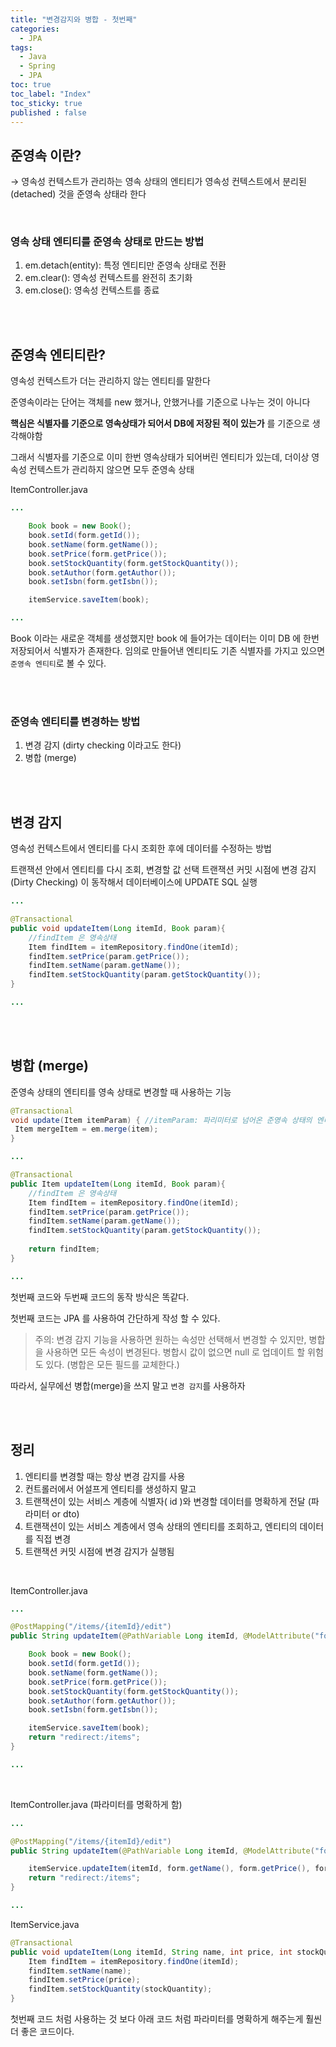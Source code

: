 ```yaml
---
title: "변경감지와 병합 - 첫번째"
categories:
  - JPA
tags:
  - Java
  - Spring
  - JPA
toc: true
toc_label: "Index"
toc_sticky: true
published : false
---
```


## 준영속 이란?

→ 영속성 컨텍스트가 관리하는 영속 상태의 엔티티가 영속성 컨텍스트에서 분리된(detached) 것을 준영속 상태라 한다

<br>

### 영속 상태 엔티티를 준영속 상태로 만드는 방법

1. em.detach(entity): 특정 엔티티만 준영속 상태로 전환
2. em.clear(): 영속성 컨텍스트를 완전히 초기화
3. em.close(): 영속성 컨텍스트를 종료

<br>
<br>

## 준영속 엔티티란?

영속성 컨텍스트가 더는 관리하지 않는 엔티티를 말한다

준영속이라는 단어는 객체를 new 했거나, 안했거나를 기준으로 나누는 것이 아니다

**핵심은 식별자를 기준으로 영속상태가 되어서 DB에 저장된 적이 있는가** 를 기준으로 생각해야함

그래서 식별자를 기준으로 이미 한번 영속상태가 되어버린 엔티티가 있는데, 더이상 영속성 컨텍스트가 관리하지 않으면 모두 준영속 상태


ItemController.java

```java
...

	Book book = new Book();
	book.setId(form.getId());
	book.setName(form.getName());
	book.setPrice(form.getPrice());
	book.setStockQuantity(form.getStockQuantity());
	book.setAuthor(form.getAuthor());
	book.setIsbn(form.getIsbn());

	itemService.saveItem(book);

...
```

Book 이라는 새로운 객체를 생성했지만 book 에 들어가는 데이터는 이미 DB 에 한번 저장되어서 식별자가 존재한다. 임의로 만들어낸 엔티티도 기존 식별자를 가지고 있으면 `준영속 엔티티`로 볼 수 있다.

<br>
<br>

### 준영속 엔티티를 변경하는 방법

1. 변경 감지 (dirty checking 이라고도 한다)
2. 병합 (merge)

<br>
<br>

## 변경 감지

영속성 컨텍스트에서 엔티티를 다시 조회한 후에 데이터를 수정하는 방법

트랜잭션 안에서 엔티티를 다시 조회, 변경할 값 선택 트랜잭션 커밋 시점에 변경 감지(Dirty Checking)
이 동작해서 데이터베이스에 UPDATE SQL 실행

```java
...

@Transactional
public void updateItem(Long itemId, Book param){
	//findItem 은 영속상태
	Item findItem = itemRepository.findOne(itemId);
	findItem.setPrice(param.getPrice());
	findItem.setName(param.getName());
	findItem.setStockQuantity(param.getStockQuantity());
}

...
```

<br>
<br>

## 병합 (merge)

준영속 상태의 엔티티를 영속 상태로 변경할 때 사용하는 기능

```java
@Transactional
void update(Item itemParam) { //itemParam: 파리미터로 넘어온 준영속 상태의 엔티티
 Item mergeItem = em.merge(item);
}
```


```java
...

@Transactional
public Item updateItem(Long itemId, Book param){
	//findItem 은 영속상태
	Item findItem = itemRepository.findOne(itemId);
	findItem.setPrice(param.getPrice());
	findItem.setName(param.getName());
	findItem.setStockQuantity(param.getStockQuantity());
	
	return findItem;
}

...
```

첫번째 코드와 두번째 코드의 동작 방식은 똑같다.

첫번째 코드는 JPA 를 사용하여 간단하게 작성 할 수 있다.

> 주의: 변경 감지 기능을 사용하면 원하는 속성만 선택해서 변경할 수 있지만, 병합을 사용하면 모든 속성이
변경된다. 병합시 값이 없으면 null 로 업데이트 할 위험도 있다. (병합은 모든 필드를 교체한다.)
> 

따라서, 실무에선 병합(merge)을 쓰지 말고 `변경 감지`를 사용하자

<br>
<br>

## 정리

1. 엔티티를 변경할 때는 항상 변경 감지를 사용
2. 컨트롤러에서 어설프게 엔티티를 생성하지 말고
3. 트랜잭션이 있는 서비스 계층에 식별자( id )와 변경할 데이터를 명확하게 전달 (파라미터 or dto)
4. 트랜잭션이 있는 서비스 계층에서 영속 상태의 엔티티를 조회하고, 엔티티의 데이터를 직접 변경
5. 트랜잭션 커밋 시점에 변경 감지가 실행됨

<br>

ItemController.java

```java
...

@PostMapping("/items/{itemId}/edit")
public String updateItem(@PathVariable Long itemId, @ModelAttribute("form") BookForm form){

	Book book = new Book();
	book.setId(form.getId());
	book.setName(form.getName());
	book.setPrice(form.getPrice());
	book.setStockQuantity(form.getStockQuantity());
	book.setAuthor(form.getAuthor());
	book.setIsbn(form.getIsbn());

	itemService.saveItem(book);
	return "redirect:/items";
}

...
```

<br>


ItemController.java (파라미터를 명확하게 함)

```java
...

@PostMapping("/items/{itemId}/edit")
public String updateItem(@PathVariable Long itemId, @ModelAttribute("form") BookForm form){

	itemService.updateItem(itemId, form.getName(), form.getPrice(), form.getStockQuantity());
	return "redirect:/items";
}

...
```

ItemService.java

```java
@Transactional
public void updateItem(Long itemId, String name, int price, int stockQuantity) {
	Item findItem = itemRepository.findOne(itemId);
	findItem.setName(name);
	findItem.setPrice(price);
	findItem.setStockQuantity(stockQuantity);
}
```

첫번째 코드 처럼 사용하는 것 보다 아래 코드 처럼 파라미터를 명확하게 해주는게 훨씬 더 좋은 코드이다.